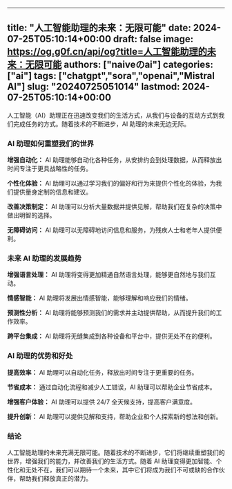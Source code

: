 
---
title: "人工智能助理的未来：无限可能"
date: 2024-07-25T05:10:14+00:00
draft: false
image: https://og.g0f.cn/api/og?title=人工智能助理的未来：无限可能
authors: ["naiveのai"]
categories: ["ai"]
tags: ["chatgpt","sora","openai","Mistral AI"]
slug: "20240725051014"
lastmod: 2024-07-25T05:10:14+00:00
---
人工智能（AI）助理正在迅速改变我们的生活方式，从我们与设备的互动方式到我们完成任务的方式。随着技术的不断进步，AI 助理的未来无边无际。

### AI 助理如何重塑我们的世界

**增强自动化：** AI 助理能够自动化各种任务，从安排约会到处理数据，从而释放出时间专注于更具战略性的任务。

**个性化体验：** AI 助理可以通过学习我们的偏好和行为来提供个性化的体验，为我们提供量身定制的信息和建议。

**改善决策制定：** AI 助理可以分析大量数据并提供见解，帮助我们在复杂的决策中做出明智的选择。

**无障碍访问：** AI 助理可以无障碍地访问信息和服务，为残疾人士和老年人提供便利。

### 未来 AI 助理的发展趋势

**增强语言处理：** AI 助理将变得更加精通自然语言处理，能够更自然地与我们互动。

**情感智能：** AI 助理将发展出情感智能，能够理解和响应我们的情绪。

**预测性分析：** AI 助理将能够预测我们的需求并主动提供帮助，从而提升我们的工作效率。

**跨平台集成：** AI 助理将无缝集成到各种设备和平台中，提供无处不在的便利。

### AI 助理的优势和好处

**提高效率：** AI 助理可以自动化任务，释放出时间专注于更重要的任务。

**节省成本：** 通过自动化流程和减少人工错误，AI 助理可以帮助企业节省成本。

**增强客户体验：** AI 助理可以提供 24/7 全天候支持，提高客户满意度。

**提升创新：** AI 助理可以提供见解和支持，帮助企业和个人探索新的想法和创新。

### 结论

人工智能助理的未来充满无限可能。随着技术的不断进步，它们将继续重塑我们的世界，增强我们的能力，并改善我们的生活方式。随着 AI 助理变得更加智能、个性化和无处不在，我们可以期待一个未来，其中它们将成为我们不可或缺的合作伙伴，帮助我们释放真正的潜力。